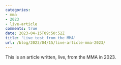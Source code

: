```yaml
---
categories:
- mma
- 2023
- live-article
comments: true
date: 2023-04-15T09:50:52Z
title: 'Live test from the MMA'
url: /blog/2023/04/15/live-article-mma-2023/
---
```


This is an article written, live, from the MMA in 2023.

